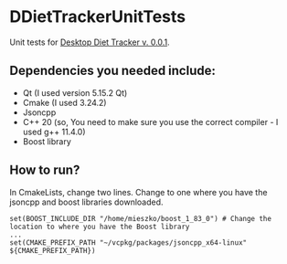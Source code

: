# DDietTrackerUnitTests

Unit tests for [Desktop Diet Tracker v. 0.0.1](https://github.com/MieszkoP/DDietTracker).

## Dependencies you needed include:
- Qt (I used version 5.15.2 Qt)
- Cmake (I used 3.24.2)
- Jsoncpp
- C++ 20 (so, You need to make sure you use the correct compiler - I used g++ 11.4.0)
- Boost library 

## How to run?
In CmakeLists, change two lines. Change to one where you have the jsoncpp and boost libraries downloaded.

```
set(BOOST_INCLUDE_DIR "/home/mieszko/boost_1_83_0") # Change the location to where you have the Boost library
...
set(CMAKE_PREFIX_PATH "~/vcpkg/packages/jsoncpp_x64-linux" ${CMAKE_PREFIX_PATH})
```
